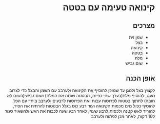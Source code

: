 <div dir="rtl">

# קינואה טעימה עם בטטה
##  מצרכים
* שמן זית
* בצל
* קינואה
* בטטה
* מלח
* שום גבישי

## אופן הכנה
לקצוץ בצל ולטגן עד שמוכן
להוסיף את הקינואה ולערבב עם השמן והבצל כדי לצרוב מעט, להוסיף מלח(בערך שתי כפיות, הבטטה שותה את המלח) ושום גבישי(השום לא חובה)
לחתוך בטטות לפרוסות עבות ואת הפרוסות לרבעים ולערבב ביחד עם הכל
להוסיף כפול מים מכמות הקינואה ועוד רבע כוס בגלל הבטטות
להרתיח את הסיר, להוריד לאש קטנה ולכסות לרבע שעה, לאחר רבע שעה לכבות את האש ולהשאיר סגור ל10 דקות, לאחר מכן לפתוח ולערבב
</div>
